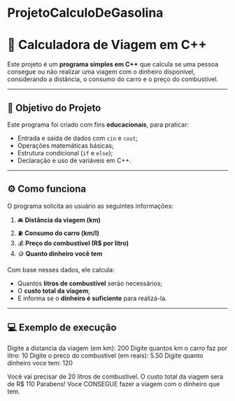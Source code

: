 # ProjetoCalculoDeGasolina

# 🚗 Calculadora de Viagem em C++

Este projeto é um **programa simples em C++** que calcula se uma pessoa consegue ou não realizar uma viagem com o dinheiro disponível, considerando a distância, o consumo do carro e o preço do combustível.

---

## 🧠 Objetivo do Projeto

Este programa foi criado com fins **educacionais**, para praticar:
- Entrada e saída de dados com `cin` e `cout`;
- Operações matemáticas básicas;
- Estrutura condicional (`if` e `else`);
- Declaração e uso de variáveis em C++.

---

## ⚙️ Como funciona

O programa solicita ao usuário as seguintes informações:

1. 🚘 **Distância da viagem (km)**  
2. ⛽ **Consumo do carro (km/l)**  
3. 💰 **Preço do combustível (R$ por litro)**  
4. 🪙 **Quanto dinheiro você tem**

Com base nesses dados, ele calcula:
- Quantos **litros de combustível** serão necessários;  
- O **custo total da viagem**;  
- E informa se o **dinheiro é suficiente** para realizá-la.

---

## 💻 Exemplo de execução

Digite a distancia da viagem (em km): 200
Digite quantos km o carro faz por litro: 10
Digite o preco do combustivel (em reais): 5.50
Digite quanto dinheiro voce tem: 120

Você vai precisar de 20 litros de combustivel.
O custo total da viagem sera de R$ 110
Parabens! Voce CONSEGUE fazer a viagem com o dinheiro que tem.

